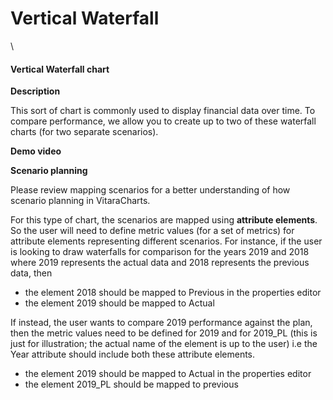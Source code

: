 # Vertical Waterfall

\


#### Vertical Waterfall chart <a href="#vertical-waterfall-chart" id="vertical-waterfall-chart"></a>

**Description**

This sort of chart is commonly used to display financial data over time. To compare performance, we allow you to create up to two of these waterfall charts (for two separate scenarios).

**Demo video**

**Scenario planning**

Please review mapping scenarios for a better understanding of how scenario planning in VitaraCharts.

For this type of chart, the scenarios are mapped using **attribute elements**. So the user will need to define metric values (for a set of metrics) for attribute elements representing different scenarios. For instance, if the user is looking to draw waterfalls for comparison for the years 2019 and 2018 where 2019 represents the actual data and 2018 represents the previous data, then

* the element 2018 should be mapped to Previous in the properties editor
* the element 2019 should be mapped to Actual

If instead, the user wants to compare 2019 performance against the plan, then the metric values need to be defined for 2019 and for 2019\_PL (this is just for illustration; the actual name of the element is up to the user) i.e the Year attribute should include both these attribute elements.

* the element 2019 should be mapped to Actual in the properties editor
* the element 2019\_PL should be mapped to previous
